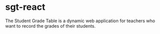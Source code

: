 # sgt-react
The Student Grade Table is a dynamic web application for teachers who want to record the grades of their students.
